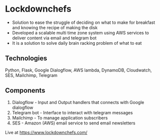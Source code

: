 # Lockdownchefs

* Solution to ease the struggle of deciding on what to make for breakfast and knowing the recipe of making the disk
* Developed a scalable multi time zone system using AWS services to deliver content via email and telegram bot
* It is a solution to solve daily brain racking problem of what to eat
    
 
## Technologies
Python, Flask, Google Dialogflow, AWS lambda, DynamoDB, Cloudwatch, SES, Mailchimp, Telegram 
  

## Components

1. Dialogflow - Input and Output handlers that connects with Google dialogflow
2. Telegram bot - Interface to interact with telegram messages
3. Mailchimp - To manage application subscribers
4. SES - Amazon (AWS) email service to send email newsletters

Live at https://www.lockdownchefs.com/



